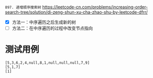 
`897. 递增顺序搜索树` https://leetcode-cn.com/problems/increasing-order-search-tree/solution/di-zeng-shun-xu-cha-zhao-shu-by-leetcode-dfrr/
- [x] 方法一：中序遍历之后生成新的树
- [ ] 方法二：在中序遍历的过程中改变节点指向

# 测试用例

```
[5,3,6,2,4,null,8,1,null,null,null,7,9]
[5,1,7]
[1]
```
